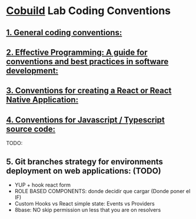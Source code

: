 # [Cobuild](https://cobuildlab.com) Lab Coding Conventions

## [1. General coding conventions:](./conventions/general-coding-conventions.md)

## [2. Effective Programming: A guide for conventions and best practices in software development:](./conventions/effective-programming-at-cobuildlab.md)

## [3. Conventions for creating a React or React Native Application:](./conventions/conventions-for-creating-a-react-application.md)

## [4. Conventions for Javascript / Typescript source code:](./conventions/conventions-for-javascript-typescript-source-code.md)


TODO: 

## 5. Git branches strategy for environments deployment on web applications: (TODO)

- YUP + hook react form
- ROLE BASED COMPONENTS: donde decidir que cargar (Donde poner el IF)
- Custom Hooks vs React simple state: Events vs Providers
- 8base: NO skip permission un less that you are on resolvers
